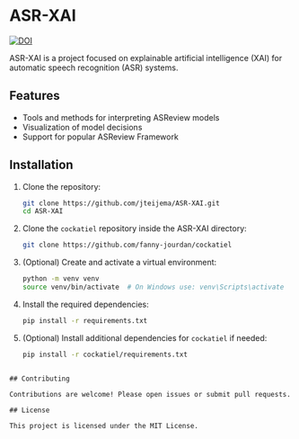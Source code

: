 # ASR-XAI

[![DOI](https://zenodo.org/badge/DOI/10.5281/zenodo.16797395.svg)](https://doi.org/10.5281/zenodo.16797395)

ASR-XAI is a project focused on explainable artificial intelligence (XAI) for automatic speech recognition (ASR) systems.

## Features

- Tools and methods for interpreting ASReview models
- Visualization of model decisions
- Support for popular ASReview Framework

## Installation

1. Clone the repository:
    ```bash
    git clone https://github.com/jteijema/ASR-XAI.git
    cd ASR-XAI
    ```

2. Clone the `cockatiel` repository inside the ASR-XAI directory:
    ```bash
    git clone https://github.com/fanny-jourdan/cockatiel
    ```

3. (Optional) Create and activate a virtual environment:
    ```bash
    python -m venv venv
    source venv/bin/activate  # On Windows use: venv\Scripts\activate
    ```

4. Install the required dependencies:
    ```bash
    pip install -r requirements.txt
    ```

5. (Optional) Install additional dependencies for `cockatiel` if needed:
    ```bash
    pip install -r cockatiel/requirements.txt
    ```
```

## Contributing

Contributions are welcome! Please open issues or submit pull requests.

## License

This project is licensed under the MIT License.
